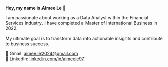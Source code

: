 **Hey, my name is Aimee Le** 👋

I am passionate about working as a Data Analyst within the Financial Services Industry. I have completed a Master of International Business in 2022.

My ultimate goal is to transform data into actionable insights and contribute to business success.

📩 Gmail: aimee.le2024@gmail.com  
📲 LinkedIn: [linkedin.com/in/aimeele97](https://www.linkedin.com/in/aimeele97)


